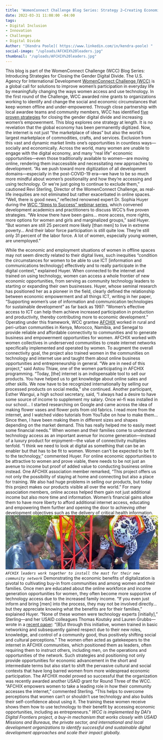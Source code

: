 ```yaml
---
title: 'WomenConnect Challenge Blog Series: Strategy 2—Creating Economic Opportunities'
date: 2022-03-31 11:08:00 -04:00
tags:
- Digital Inclusion
- Innovation
- Challenges
- Digital Divide
Author: "[Kendra Poole]( https://www.linkedin.com/in/kendra-poole) "
social-image: "/uploads/AFCHIX%20leaders.jpg"
thumbnail: "/uploads/AFCHIX%20leaders.jpg"
---
```


This blog is part of the WomenConnect Challenge (WCC) Blog Series: Introducing Strategies for Closing the Gender Digital Divide. The U.S. Agency for International Development [WomenConnect Challenge (WCC)](https://www.womenconnectchallenge.org/) is a global call for solutions to improve women’s participation in everyday life by meaningfully changing the ways women access and use technology. In the first round of the Challenge, WCC awarded nine grants to organizations working to identify and change the social and economic circumstances that keep women offline and under-empowered. Through close partnership with local awardee teams and community members, WCC has identified [five proven strategies](https://womenconnectchallenge.s3.amazonaws.com/media/uploads/proven_strategies_digitalgenderdivide_final.pdf) for closing the gender digital divide and increasing women’s empowerment. This blog explores one strategy at length.
It is no revelation that the global economy has been permanently digitized. Now, the internet is not just “the marketplace of ideas” but also the world’s largest marketplace of commodities, crafts, and services. Exclusion from this vast and dynamic market limits one’s opportunities in countless ways—socially and economically. Across the world, many women are unable to engage with the digital economy, and many “real life” economic opportunities—even those traditionally available to women—are moving online, rendering them inaccessible and necessitating new approaches to development.
“As we push toward more digitization of all development domains—especially in the post-COVID-19 era—we have to be so much more mindful about women’s positionality and how they’re accessing and using technology. Or we're just going to continue to exclude them,” cautioned Revi Sterling, Director of the WomenConnect Challenge, as real-life inequities are not eliminated but rather exacerbated in online spaces. 
“Well, there is good news,” reflected renowned expert Dr. Sophia Huyer during the [WCC “Steps to Success” webinar series](https://www.youtube.com/watch?v=7QTvVGlD38Y), which convened development academics and practitioners to discuss WCC’s five proven strategies. “We know there have been gains… more access, more rights, more options for women and girls and marginalized groups,” said Huyer. “But women are still 25 percent more likely [than men] to live in extreme poverty… And their labor force participation is still quite low. They’re still only 31 percent of the labor force. A lot of women, especially young women, are unemployed.”
<!--more-->
While the economic and employment situations of women in offline spaces may not seem directly related to their digital lives, such inequities “condition the circumstances for women to be able to use ICT [information and communications technology] effectively and to really participate in the digital context,” explained Huyer. When connected to the internet and trained on using technology, women can access a whole frontier of new economic opportunities, from serving as community technology leaders to starting or expanding their own businesses. Huyer, whose seminal research has positioned her as a pioneer in the field, clearly defined the relationship between economic empowerment and all things ICT, writing in her paper, “Supporting women’s use of information and communication technologies for sustainable development” as far back as 1997: “Women’s effective access to ICT can help them achieve increased participation in production and productivity, thereby contributing more to economic development.”
Operating under this framework, WCC grantee [AFCHIX](http://www.afchix.org/) worked in rural and peri-urban communities in Kenya, Morocco, Namibia, and Senegal to provide reliable and affordable connectivity to communities and to generate business and empowerment opportunities for women. AFCHIX worked with women collectives in underserved communities to create internet networks specifically implemented and operated by women. To augment the overall connectivity goal, the project also trained women in the communities on technology and internet use and taught them about online business opportunities and entrepreneurship in general. 
“We are in need of this project,” said Astou Thiaw, one of the women participating in AFCHIX programming. “Today, [the] internet is an indispensable tool to sell our products. You have helped us to get knowledge about online sales and other skills. We now have to be recognized internationally by selling our processed products on social media,” she continued.
Another participant, Esther Wangui, a high school secretary, said, “I always had a desire to have some source of income to supplement my salary. Once wi-fi was installed in our school… I started researching on Google and came across the idea of making flower vases and flower pots from old fabrics. I read more from the internet, and I watched video tutorials from YouTube on how to make them… Since then, I have been making them in different sizes and shapes depending on the market demand. This has really helped me to easily meet some financial needs.”
When women and their families come to understand technology access as an important avenue for income generation—instead of a luxury product for enjoyment—the value of connectivity multiplies tenfold. “I think we need to look at digital as something that can be an enabler but that has to be fit to women. Women can't be expected to be fit to the technology,” commented Huyer. For online economic opportunities to be attractive to women and prove viable, there needs to be not just an avenue to income but proof of added value to conducting business online instead.
One AFCHIX association member remarked, “This project offers us not only the possibility of staying at home and connecting but also a place for training. We also had huge problems in selling our products, but today this project makes our products visible all over the world.” For many association members, online access helped them gain not just additional income but also more time and information. Women’s financial gains allow them to have more liberty to afford additional internet access, educating and empowering them further and opening the door to achieving other development objectives such as the delivery of critical health information.
![AFCHIX leaders.jpg](/uploads/AFCHIX%20leaders.jpg)
*`AFCHIX leaders work together to install the mast for their new community network`*
Demonstrating the economic benefits of digitalization is pivotal to cultivating buy-in from communities and among women and their families. Once men are educated about the online workforce and income generation opportunities for women, they often become more supportive of technology access due to the increased family income. “If you even just inform and bring [men] into the process, they may not be involved directly… but they appreciate knowing what the benefits are for their families,” explained Huyer. 
“None of these women were technology experts [initially],” Sterling—and her USAID colleagues Thomas Koutsky and Lauren Grubbs—wrote in a [recent paper](https://papers.ssrn.com/sol3/papers.cfm?abstract_id=3749643): “[B]ut through this initiative, women trained in basic networking and subsequently gained respect due to their new roles, knowledge, and control of a community good, thus positively shifting social and cultural perceptions.” The women often acted as gatekeepers to the internet in AFCHIX communities, which positioned them as leaders, often requiring them to instruct others, including men, on the operations and opportunities of the network.
Such strategies and positioning not only provide opportunities for economic advancement in the short and intermediate terms but also start to shift the pervasive cultural and social contexts that have long barred women from more widespread economic participation. The AFCHIX model proved so successful that the organization was recently awarded another USAID grant for Round Three of the WCC.
“AFCHIX empowers women to take a leading role in how their community accesses the internet,” commented Sterling. “This helps to overcome perceptions that women can’t or shouldn’t use technology and also builds their self-confidence about using it. The training these women receive shows them how to use technology to their benefit by accessing economic opportunities, including as entrepreneurs.”
*WCC is implemented by DAI’s Digital Frontiers project, a buy-in mechanism that works closely with USAID Missions and Bureaus, the private sector, and international and local development organizations to identify successful and sustainable digital development approaches and scale their impact globally.*